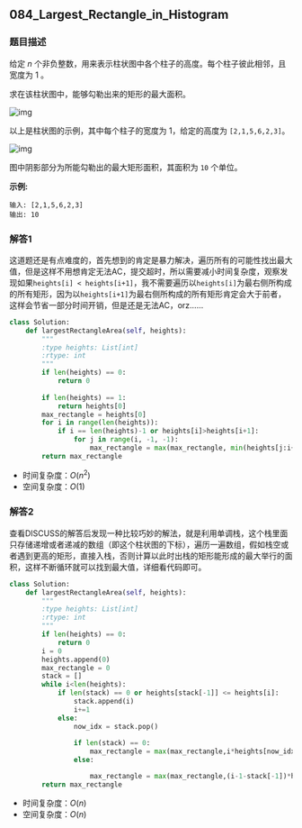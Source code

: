 ## 084_Largest_Rectangle_in_Histogram

### 题目描述

给定 *n* 个非负整数，用来表示柱状图中各个柱子的高度。每个柱子彼此相邻，且宽度为 1 。

求在该柱状图中，能够勾勒出来的矩形的最大面积。

 

![img](https://assets.leetcode-cn.com/aliyun-lc-upload/uploads/2018/10/12/histogram.png)

以上是柱状图的示例，其中每个柱子的宽度为 1，给定的高度为 `[2,1,5,6,2,3]`。

 

![img](https://assets.leetcode-cn.com/aliyun-lc-upload/uploads/2018/10/12/histogram_area.png)

图中阴影部分为所能勾勒出的最大矩形面积，其面积为 `10` 个单位。

 

**示例:**

```
输入: [2,1,5,6,2,3]
输出: 10
```



### 解答1

​	这道题还是有点难度的，首先想到的肯定是暴力解决，遍历所有的可能性找出最大值，但是这样不用想肯定无法AC，提交超时，所以需要减小时间复杂度，观察发现如果`heights[i] < heights[i+1]`，我不需要遍历以`heights[i]`为最右侧所构成的所有矩形，因为以`heights[i+1]`为最右侧所构成的所有矩形肯定会大于前者，这样会节省一部分时间开销，但是还是无法AC，orz……

```python
class Solution:
    def largestRectangleArea(self, heights):
        """
        :type heights: List[int]
        :rtype: int
        """
        if len(heights) == 0:
            return 0
        
        if len(heights) == 1:
            return heights[0]
        max_rectangle = heights[0]
        for i in range(len(heights)):
            if i == len(heights)-1 or heights[i]>heights[i+1]:
                for j in range(i, -1, -1):
                    max_rectangle = max(max_rectangle, min(heights[j:i+1]) * (i-j + 1))
        return max_rectangle
```

- 时间复杂度：$O(n^2)$
- 空间复杂度：$O(1)​$ 



### 解答2

​	查看DISCUSS的解答后发现一种比较巧妙的解法，就是利用单调栈，这个栈里面只存储递增或者递减的数组（即这个柱状图的下标），遍历一遍数组，假如栈空或者遇到更高的矩形，直接入栈，否则计算以此时出栈的矩形能形成的最大举行的面积，这样不断循环就可以找到最大值，详细看代码即可。

```python
class Solution:
    def largestRectangleArea(self, heights):
        """
        :type heights: List[int]
        :rtype: int
        """
        if len(heights) == 0:
            return 0
        i = 0
        heights.append(0)
        max_rectangle = 0
        stack = []
        while i<len(heights):
            if len(stack) == 0 or heights[stack[-1]] <= heights[i]:
                stack.append(i)
                i+=1
            else:
                now_idx = stack.pop()
                
                if len(stack) == 0:
                    max_rectangle = max(max_rectangle,i*heights[now_idx])
                else:

                    max_rectangle = max(max_rectangle,(i-1-stack[-1])*heights[now_idx])
        return max_rectangle
```

- 时间复杂度：$O(n)$
- 空间复杂度：$O(n)$ 